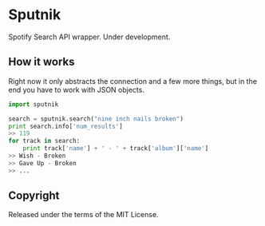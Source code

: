 Sputnik
=======
Spotify Search API wrapper. Under development.

How it works
------------
Right now it only abstracts the connection and a few more things, but in the
end you have to work with JSON objects.

```python
import sputnik

search = sputnik.search("nine inch nails broken")
print search.info['num_results']
>> 119
for track in search:
    print track['name'] + ' - ' + track['album']['name']
>> Wish - Broken
>> Gave Up - Broken
>> ...
```

Copyright
---------
Released under the terms of the MIT License.
